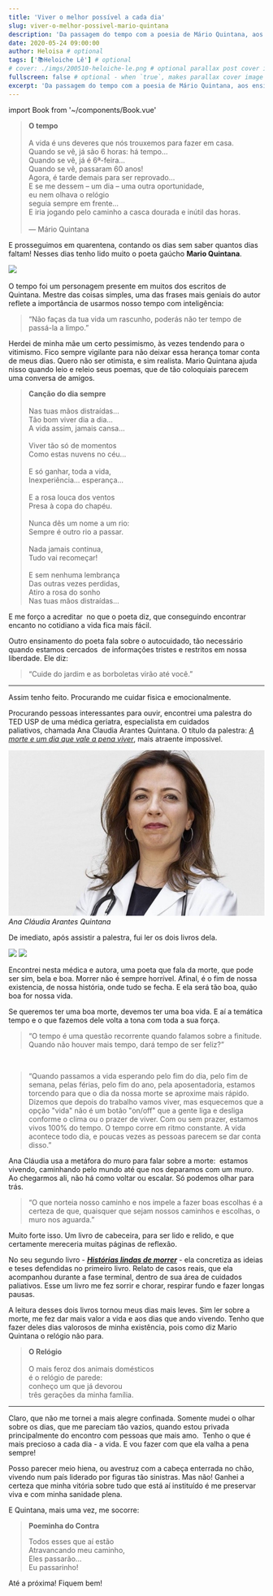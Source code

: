 ```yaml
---
title: 'Viver o melhor possível a cada dia'
slug: viver-o-melhor-possivel-mario-quintana
description: 'Da passagem do tempo com a poesia de Mário Quintana, aos ensinamentos sobre a importância do “morrer bem” de Ana Cláudia Quintana Arantes.'
date: 2020-05-24 09:00:00
author: Heloisa # optional
tags: ['📚Heloiche Lê'] # optional
# cover: ./imgs/200510-heloiche-le.png # optional parallax post cover image
fullscreen: false # optional - when `true`, makes parallax cover image take up full viewport height
excerpt: 'Da passagem do tempo com a poesia de Mário Quintana, aos ensinamentos sobre a importância do “morrer bem” de Ana Cláudia Quintana Arantes.' # optional
---
```


import Book from '~/components/Book.vue'

> **O tempo**<br>  
> A vida é uns deveres que nós trouxemos para fazer em casa.  
> Quando se vê, já são 6 horas: há tempo…  
> Quando se vê, já é 6ª-feira…  
> Quando se vê, passaram 60 anos!  
> Agora, é tarde demais para ser reprovado…  
> E se me dessem – um dia – uma outra oportunidade,  
> eu nem olhava o relógio  
> seguia sempre em frente…  
> E iria jogando pelo caminho a casca dourada e inútil das horas.
> <br>  
> &mdash; Mário Quintana

E prosseguimos em quarentena, contando os dias sem saber quantos dias faltam!
Nesses dias tenho lido muito o poeta gaúcho **Mario Quintana**.

<book title="Antologia Poética" author="Mario Quintana" link="https://amzn.to/36r2FL8">
<a target="_blank"  href="https://www.amazon.com.br/gp/product/8579623529/ref=as_li_tl?ie=UTF8&camp=1789&creative=9325&creativeASIN=8579623529&linkCode=as2&tag=heloiche01-20&linkId=7e5cfc99f7079cc3d51c86181f69faf4"><img border="0" src="//ws-na.amazon-adsystem.com/widgets/q?_encoding=UTF8&MarketPlace=BR&ASIN=8579623529&ServiceVersion=20070822&ID=AsinImage&WS=1&Format=_SL250_&tag=heloiche01-20" ></a>
</book>

O tempo foi um personagem presente em muitos dos escritos de Quintana. Mestre das coisas simples, uma das frases mais geniais do autor reflete a importância de usarmos nosso tempo com inteligência:

> “Não faças da tua vida um rascunho, poderás não ter tempo de passá-la a limpo.”

Herdei de minha mãe um certo pessimismo, às vezes tendendo para o vitimismo. Fico sempre vigilante para não deixar essa herança tomar conta de meus dias. Quero não ser otimista, e sim realista. Mario Quintana ajuda nisso quando leio e releio seus poemas, que de tão coloquiais parecem uma conversa de amigos.

> **Canção do dia sempre**<br>  
> Nas tuas mãos distraídas…  
> Tão bom viver dia a dia...  
> A vida assim, jamais cansa...<br>  
> Viver tão só de momentos  
> Como estas nuvens no céu...<br>  
> E só ganhar, toda a vida,  
> Inexperiência... esperança...
> <br>  
> E a rosa louca dos ventos  
> Presa à copa do chapéu.
> <br>  
> Nunca dês um nome a um rio:  
> Sempre é outro rio a passar.
> <br>  
> Nada jamais continua,  
> Tudo vai recomeçar!
> <br>  
> E sem nenhuma lembrança  
> Das outras vezes perdidas,  
> Atiro a rosa do sonho  
> Nas tuas mãos distraídas...

E me forço a acreditar  no que o poeta diz, que conseguindo encontrar encanto no cotidiano a vida fica mais fácil.

Outro ensinamento do poeta fala sobre o autocuidado, tão necessário quando estamos cercados  de informações tristes e restritos em nossa liberdade. Ele diz:

> “Cuide do jardim e as borboletas virão até você.”

---

Assim tenho feito. Procurando me cuidar fisica e emocionalmente.

Procurando pessoas interessantes para ouvir, encontrei uma palestra do TED USP de uma médica geriatra, especialista em cuidados paliativos, chamada Ana Claudia Arantes Quintana. O título da palestra: _[A morte e um dia que vale a pena viver](https://youtu.be/XL25xUM4BlY)_, mais atraente impossivel.

![](./imgs/ana-claudia-arantes-quintana.jpeg)
_Ana Cláudia Arantes Quintana_

De imediato, após assistir a palestra, fui ler os dois livros dela.

<book title="A Morte é um Dia Que Vale a Pena Viver" author="Ana Cláudia Quintana Arantes" link="https://amzn.to/2XjwwRj">
<a target="_blank"  href="https://www.amazon.com.br/gp/product/B07NRHY21D/ref=as_li_tl?ie=UTF8&camp=1789&creative=9325&creativeASIN=B07NRHY21D&linkCode=as2&tag=heloiche01-20&linkId=e71891273e901f29cdee9495c493f9b1"><img border="0" src="//ws-na.amazon-adsystem.com/widgets/q?_encoding=UTF8&MarketPlace=BR&ASIN=B07NRHY21D&ServiceVersion=20070822&ID=AsinImage&WS=1&Format=_SL250_&tag=heloiche01-20" ></a>
</book>
<book title="Histórias lindas de morrer" author="Ana Cláudia Quintana Arantes" link="https://amzn.to/2zlHuhh">
<a href="https://www.amazon.com.br/gp/product/854310954X/ref=as_li_ss_il?ie=UTF8&linkCode=li3&tag=heloiche01-20&linkId=27b53ef504323b9a46c7d1e0ff05d16f&language=pt_BR" target="_blank"><img border="0" src="//ws-na.amazon-adsystem.com/widgets/q?_encoding=UTF8&ASIN=854310954X&Format=_SL250_&ID=AsinImage&MarketPlace=BR&ServiceVersion=20070822&WS=1&tag=heloiche01-20&language=pt_BR" ></a>
</book>

Encontrei nesta médica e autora, uma poeta que fala da morte, que pode ser sim, bela e boa. Morrer não é sempre horrível. Afinal, é o fim de nossa existencia, de nossa história, onde tudo se fecha. E ela será tão boa, quão boa for nossa vida.

Se queremos ter uma boa morte, devemos ter uma boa vida. E aí a temática tempo e o que fazemos dele volta a tona com toda a sua força.

> “O tempo é uma questão recorrente quando falamos sobre a finitude. Quando não houver mais tempo, dará tempo de ser feliz?”

<br/>

> “Quando passamos a vida esperando pelo fim do dia, pelo fim de semana, pelas férias, pelo fim do ano, pela aposentadoria, estamos torcendo para que o dia da nossa morte se aproxime mais rápido. Dizemos que depois do trabalho vamos viver, mas esquecemos que a opção "vida" não é um botão "on/off" que a gente liga e desliga conforme o clima ou o prazer de viver. Com ou sem prazer, estamos vivos 100% do tempo. O tempo corre em ritmo constante. A vida acontece todo dia, e poucas vezes as pessoas parecem se dar conta disso.”

Ana Cláudia usa a metáfora do muro para falar sobre a morte:  estamos vivendo, caminhando pelo mundo até que nos deparamos com um muro. Ao chegarmos ali, não há como voltar ou escalar. Só podemos olhar para trás.

> “O que norteia nosso caminho e nos impele a fazer boas escolhas é a certeza de que, quaisquer que sejam nossos caminhos e escolhas, o muro nos aguarda.”

Muito forte isso. Um livro de cabeceira, para ser lido e relido, e que certamente mereceria muitas páginas de reflexão.

No seu segundo livro - **_[Histórias lindas de morrer](https://amzn.to/2zlHuhh)_** - ela concretiza as ideias e teses defendidas no primeiro livro. Relato de casos reais, que ela acompanhou durante a fase terminal, dentro de sua área de cuidados paliativos. Esse um livro me fez sorrir e chorar, respirar fundo e fazer longas pausas.

A leitura desses dois livros tornou meus dias mais leves. Sim ler sobre a morte, me fez dar mais valor a vida e aos dias que ando vivendo. Tenho que fazer deles dias valorosos de minha existência, pois como diz Mario Quintana o relógio não para.

> **O Relógio**<br>  
> O mais feroz dos animais domésticos  
> é o relógio de parede:  
> conheço um que já devorou  
> três gerações da minha família.

---

Claro, que não me tornei a mais alegre confinada. Somente mudei o olhar sobre os dias, que me pareciam tão vazios, quando estou privada principalmente do encontro com pessoas que mais amo.  Tenho o que é mais precioso a cada dia - a vida. E vou fazer com que ela valha a pena sempre!

Posso parecer meio hiena, ou avestruz com a cabeça enterrada no chão, vivendo num país liderado por figuras tão sinistras. Mas não! Ganhei a certeza que minha vitória sobre tudo que está aí instituído é me preservar viva e com minha sanidade plena.

E Quintana, mais uma vez, me socorre:

> **Poeminha do Contra**<br>
>
> Todos esses que aí estão  
> Atravancando meu caminho,  
> Eles passarão…  
> Eu passarinho!

Até a próxima! Fiquem bem!
